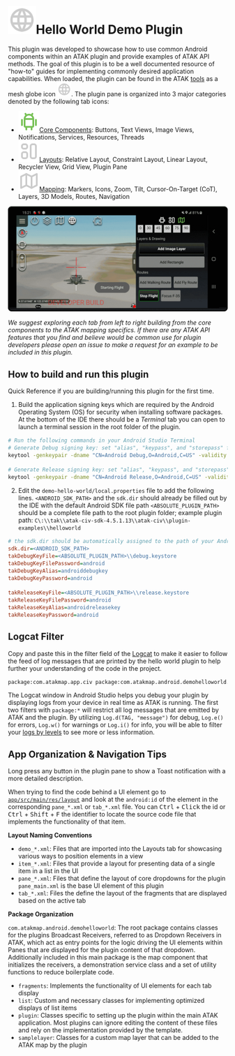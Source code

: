 # <img src="./app/src/main/res/drawable/ic_world.png" height="64px"/>Hello World Demo Plugin  

This plugin was developed to showcase how to use common Android components within an ATAK plugin and provide examples of ATAK API methods. The goal of this plugin is to be a well documented resource of "how-to" guides for implementing commonly desired application capabilities. When loaded, the plugin can be found in the ATAK [tools](../doc/7_ATAK_Quick_Reference.md/#toolbar) as a mesh globe icon <img src="./app/src/main/res/drawable/ic_world.png" height="32px"/>.
The plugin pane is organized into 3 major categories denoted by the following tab icons: 

- <img src="./app/src/main/res/drawable/ic_brand_android.png" height="48px"/>[Core Components](./doc/CoreComponents.md): Buttons, Text Views, Image Views, Notifications, Services, Resources, Threads
- <img src="./app/src/main/res/drawable/ic_layout.png" height="48px"/>[Layouts](./doc/Layouts.md): Relative Layout, Constraint Layout, Linear Layout, Recycler View, Grid View, Plugin Pane
- <img src="./app/src/main/res/drawable/ic_map.png" height="48px"/>[Mapping](./doc/Mapping.md): Markers, Icons, Zoom, Tilt, Cursor-On-Target (CoT), Layers, 3D Models, Routes, Navigation

![ATAK Demo Hello World Flight](../img/ATAK-Hello-Flight.gif)

*We suggest exploring each tab from left to right building from the core components to the ATAK mapping specifics. If there are any ATAK API features that you find and believe would be common use for plugin developers please open an issue to make a request for an example to be included in this plugin.*

## How to build and run this plugin

Quick Reference if you are building/running this plugin for the first time.

1. Build the application signing keys which are required by the Android Operating System (OS) for security when installing software packages.
   At the bottom of the IDE there should be a *Terminal* tab you can open to launch a terminal session in the root folder of the plugin. 

```sh
# Run the following commands in your Android Studio Terminal
# Generate Debug signing key: set "alias", "keypass", and "storepass" flag values as desired
keytool -genkeypair -dname "CN=Android Debug,O=Android,C=US" -validity 9999 -keystore debug.keystore -alias androiddebugkey -keypass android -storepass android 

# Generate Release signing key: set "alias", "keypass", and "storepass" flag values as desired
keytool -genkeypair -dname "CN=Android Release,O=Android,C=US" -validity 9999 -keystore release.keystore -alias androidreleasekey -keypass android -storepass android 
```

2. Edit the `demo-hello-world/local.properties` file to add the following lines. 
   `<ANDROID_SDK_PATH>` and the `sdk.dir` should already be filled out by the IDE with the default Android SDK file path
   `<ABSOLUTE_PLUGIN_PATH>` should be a complete file path to the root plugin folder;
    example plugin path: `C\:\\tak\\atak-civ-sdk-4.5.1.13\\atak-civ\\plugin-examples\\helloworld` 

```ini
# the sdk.dir should be automatically assigned to the path of your Android Studio SDK 
sdk.dir=<ANDROID_SDK_PATH>  
takDebugKeyFile=<ABSOLUTE_PLUGIN_PATH>\\debug.keystore
takDebugKeyFilePassword=android
takDebugKeyAlias=androiddebugkey
takDebugKeyPassword=android

takReleaseKeyFile=<ABSOLUTE_PLUGIN_PATH>\\release.keystore
takReleaseKeyFilePassword=android
takReleaseKeyAlias=androidreleasekey
takReleaseKeyPassword=android
```

## Logcat Filter

Copy and paste this in the filter field of the [Logcat](https://developer.android.com/studio/debug/logcat) to make it easier to follow the feed of log messages that are printed by the hello world plugin to help further your understanding of the code in the project. 

```bash
package:com.atakmap.app.civ package:com.atakmap.android.demohelloworld.plugin  -tag:emuglGLESv2_enc -tag:chatty -tag:GLMapRenderer -tag:GLQuadTileNode4 -tag:CommsMapComponentCommo -tag:MobacTileClient2 
```

The Logcat window in Android Studio helps you debug your plugin by displaying logs from your device in real time as ATAK is running. The first two filters with `package:*` will restrict all log messages that are emitted by ATAK and the plugin. By utilizing `Log.d(TAG, "message")` for debug, `Log.e()` for errors, `Log.w()` for warnings or `Log.i()` for info, you will be able to filter your [logs by levels](https://developer.android.com/reference/android/util/Log) to see more or less information.

## App Organization & Navigation Tips

Long press any button in the plugin pane to show a Toast notification with a more detailed description.

When trying to find the code behind a UI element go to [`app/src/main/res/layout`](./app/src/main/res/layout) and look at the `android:id` of the element in the corresponding `pane_*.xml` or `tab_*.xml` file. You can <kbd>Ctrl</kbd> + <kbd>Click</kbd> the id or <kbd>Ctrl</kbd> + <Kbd>Shift</kbd> + <kbd>F</kbd> the identifier to locate the source code file that implements the functionality of that item.

**Layout Naming Conventions**

- `demo_*.xml`: Files that are imported into the Layouts tab for showcasing various ways to position elements in a view
- `item_*.xml`: Files that provide a layout for presenting data of a single item in a list in the UI
- `pane_*.xml`: Files that define the layout of core dropdowns for the plugin
  `pane_main.xml` is the base UI element of this plugin
- `tab_*.xml`: Files the define the layout of the fragments that are displayed based on the active tab

**Package Organization**

`com.atakmap.android.demohelloworld`: The root package contains classes for the plugins Broadcast Receivers, referred to as Dropdown Receivers in ATAK, which act as entry points for the logic driving the UI elements within Panes that are displayed for the plugin content of that dropdown. Additionally included in this main package is the map component that initializes the receivers, a demonstration service class and a set of utility functions to reduce boilerplate code.

-  `fragments`: Implements the functionality of UI elements for each tab display
- `list`: Custom and necessary classes for implementing optimized displays of list items
- `plugin`: Classes specific to setting up the plugin within the main ATAK application. Most plugins can ignore editing the content of these files and rely on the implementation provided by the template.
- `samplelayer`: Classes for a custom map layer that can be added to the ATAK map by the plugin